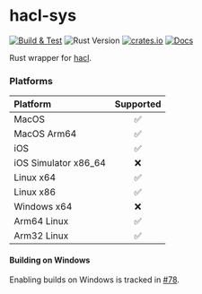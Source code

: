 # hacl-sys

[![Build & Test][github-actions-badge]][github-actions-link]
![Rust Version][rustc-image]
[![crates.io][hacl-sys-crate-badge]](https://crates.io/crates/hacl-sys)
[![Docs][docs-badge]](https://docs.rs/hacl-sys)

Rust wrapper for [hacl](https://github.com/cryspen/hacl-packages).

### Platforms

| Platform             | Supported |
| :------------------- | :-------: |
| MacOS                |    ✅     |
| MacOS Arm64          |    ✅     |
| iOS                  |    ✅     |
| iOS Simulator x86_64 |    ❌     |
| Linux x64            |    ✅     |
| Linux x86            |    ✅     |
| Windows x64          |    ❌     |
| Arm64 Linux          |    ✅     |
| Arm32 Linux          |    ✅     |

#### Building on Windows

Enabling builds on Windows is tracked in [#78](https://github.com/cryspen/hacl-packages/issues/78).

<!-- To build `evercrypt` and `evercrypt-sys` on Windows ensure path for the `VsDevCmd.bat`
called in in `hacl-build.bat` is correct on your system.
The build has only been tested with VisualStudio 2019. -->

[maturity-badge]: https://img.shields.io/badge/maturity-beta-orange.svg?style=for-the-badge
[github-actions-badge]: https://img.shields.io/github/actions/workflow/status/cryspen/hacl-packages/rust.yml?label=build%20%26%20tests&logo=github&style=for-the-badge&branch=main
[github-actions-link]: https://github.com/cryspen/hacl-packages/actions/workflows/rust.yml?query=branch%3Amain
[rustc-image]: https://img.shields.io/badge/rustc-1.56+-blue.svg?style=for-the-badge
[docs-badge]: https://img.shields.io/badge/docs-blue.svg?style=for-the-badge
[hacl-sys-crate-badge]: https://img.shields.io/crates/v/hacl-sys.svg?style=for-the-badge
